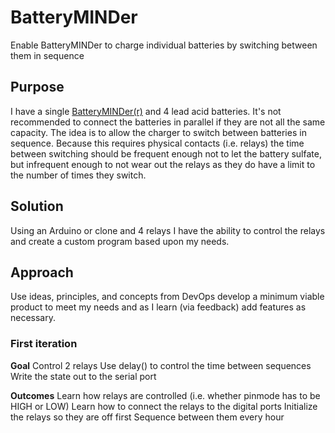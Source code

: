 # BatteryMINDer
Enable BatteryMINDer to charge individual batteries by switching between them in sequence

## Purpose
I have a single [BatteryMINDer(r)](http://www.batteryminders.com/batteryminder-plus-charger-model-12117-12v-1-33-amp-charger-maintainer-desulfator/) and 4 lead acid batteries. It's not recommended to connect the batteries in parallel if they are not all the same capacity. The idea is to allow the charger to switch between batteries in sequence. Because this requires physical contacts (i.e. relays) the time between switching should be frequent enough not to let the battery sulfate, but infrequent enough to not wear out the relays as they do have a limit to the number of times they switch.

## Solution
Using an Arduino or clone and 4 relays I have the ability to control the relays and create a custom program based upon my needs.
 
## Approach
Use ideas, principles, and concepts from DevOps develop a minimum viable product to meet my needs and as I learn (via feedback) add features as necessary.

### First iteration
__Goal__
Control 2 relays
Use delay() to control the time between sequences
Write the state out to the serial port

__Outcomes__ 
Learn how relays are controlled (i.e. whether pinmode has to be HIGH or LOW)
Learn how to connect the relays to the digital ports
Initialize the relays so they are off first
Sequence between them every hour

